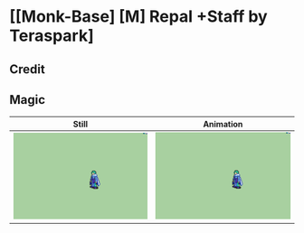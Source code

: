 # [\[Monk-Base\] \[M\] Repal +Staff by Teraspark]

## Credit


	
## Magic

| Still | Animation |
| :---: | :-------: |
| ![Magic still](./Magic_000.png) | ![Magic animation](./Magic.gif) |
